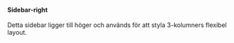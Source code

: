 #### Sidebar-right

Detta sidebar ligger till höger och används för att styla 3-kolumners flexibel layout.
